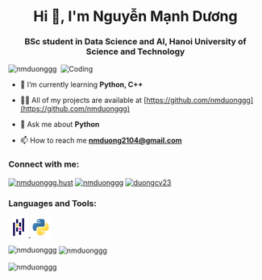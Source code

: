 <h1 align="center">Hi 👋, I'm Nguyễn Mạnh Dương</h1>
<h3 align="center">BSc student in Data Science and AI, Hanoi University of Science and Technology</h3>
<img align="right" alt="Coding" width="400" src="https://camo.githubusercontent.com/5ddf73ad3a205111cf8c686f687fc216c2946a75005718c8da5b837ad9de78c9/68747470733a2f2f7468756d62732e6766796361742e636f6d2f4576696c4e657874446576696c666973682d736d616c6c2e676966">

<p align="left"> <img src="https://komarev.com/ghpvc/?username=nmduonggg&label=Profile%20views&color=0e75b6&style=flat" alt="nmduonggg" /> </p>

- 🌱 I’m currently learning **Python, C++**

- 👨‍💻 All of my projects are available at [https://github.com/nmduonggg](https://github.com/nmduonggg)

- 💬 Ask me about **Python**

- 📫 How to reach me **nmduong2104@gmail.com**

<h3 align="left">Connect with me:</h3>
<p align="left">
<a href="nmduonggg.hust" target="blank"><img align="center" src="https://raw.githubusercontent.com/rahuldkjain/github-profile-readme-generator/master/src/images/icons/Social/facebook.svg" alt="nmduonggg.hust" height="30" width="40" /></a>
<a href="https://instagram.com/nmduonggg" target="blank"><img align="center" src="https://raw.githubusercontent.com/rahuldkjain/github-profile-readme-generator/master/src/images/icons/Social/instagram.svg" alt="nmduonggg" height="30" width="40" /></a>
<a href="https://www.hackerrank.com/duongcv23" target="blank"><img align="center" src="https://raw.githubusercontent.com/rahuldkjain/github-profile-readme-generator/master/src/images/icons/Social/hackerrank.svg" alt="duongcv23" height="30" width="40" /></a>
</p>

<h3 align="left">Languages and Tools:</h3>
<p align="left"> <a href="https://pandas.pydata.org/" target="_blank" rel="noreferrer"> <img src="https://raw.githubusercontent.com/devicons/devicon/2ae2a900d2f041da66e950e4d48052658d850630/icons/pandas/pandas-original.svg" alt="pandas" width="40" height="40"/> </a> <a href="https://www.python.org" target="_blank" rel="noreferrer"> <img src="https://raw.githubusercontent.com/devicons/devicon/master/icons/python/python-original.svg" alt="python" width="40" height="40"/> </a> </p>

<p><img align="left" src="https://github-readme-stats.vercel.app/api/top-langs?username=nmduonggg&show_icons=true&locale=en&layout=compact" alt="nmduonggg" /></p>

<p>&nbsp;<img align="center" src="https://github-readme-stats.vercel.app/api?username=nmduonggg&show_icons=true&locale=en" alt="nmduonggg" /></p>

<p><img align="center" src="https://github-readme-streak-stats.herokuapp.com/?user=nmduonggg&" alt="nmduonggg" /></p>

